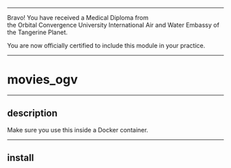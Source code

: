 




******

Bravo!  You have received a Medical Diploma from   
the Orbital Convergence University International Air and Water Embassy of the Tangerine Planet.  

You are now officially certified to include this module in your practice.

******


# movies_ogv

---

## description   
Make sure you use this inside a Docker container.     

---		
		
## install
